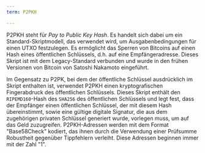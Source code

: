 ```yaml
---
term: P2PKH

---
```

P2PKH steht für *Pay to Public Key Hash*. Es handelt sich dabei um ein Standard-Skriptmodell, das verwendet wird, um Ausgabenbedingungen für einen UTXO festzulegen. Es ermöglicht das Sperren von Bitcoins auf einen Hash eines öffentlichen Schlüssels, d.h. auf eine Empfängeradresse. Dieses Skript ist mit dem Legacy-Standard verbunden und wurde in den frühen Versionen von Bitcoin von Satoshi Nakamoto eingeführt.

Im Gegensatz zu P2PK, bei dem der öffentliche Schlüssel ausdrücklich im Skript enthalten ist, verwendet P2PKH einen kryptografischen Fingerabdruck des öffentlichen Schlüssels. Dieses Skript enthält den `RIPEMD160`-Hash des `SHA256` des öffentlichen Schlüssels und legt fest, dass der Empfänger einen öffentlichen Schlüssel, der mit diesem Hash übereinstimmt, sowie eine gültige digitale Signatur, die aus dem zugehörigen privaten Schlüssel generiert wurde, vorlegen muss, um auf das Geld zuzugreifen. P2PKH-Adressen werden mit dem Format "Base58Check" kodiert, das ihnen durch die Verwendung einer Prüfsumme Robustheit gegenüber Tippfehlern verleiht. Diese Adressen beginnen immer mit der Zahl "1".